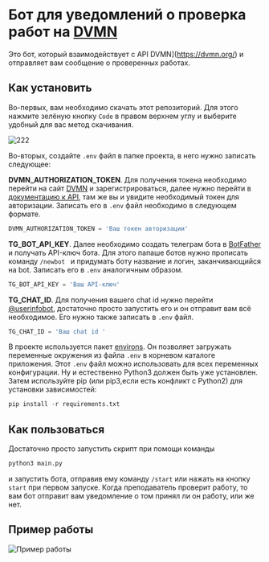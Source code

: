 # Бот для уведомлений о проверка работ на [DVMN](https://dvmn.org/)
 Это бот, который взаимодействует с API DVMN](https://dvmn.org/) и отправляет вам сообщение о проверенных работах.
 
 ## Как установить 
 Во-первых, вам необходимо скачать этот репозиторий. Для этого нажмите зелёную кнопку ```Code``` в правом верхнем углу и выберите удобный для вас метод скачивания.
 
 
![222](https://user-images.githubusercontent.com/83189636/203256004-5cc0e83e-36e8-4e0d-b6e7-86a8b81aef39.gif)

Во-вторых, создайте ```.env``` файл в папке проекта, в него нужно записать следующее:

**DVMN_AUTHORIZATION_TOKEN**. Для получения токена необходимо перейти на сайт [DVMN](https://dvmn.org/) и зарегистрироваться, далее нужно перейти в [документацию к API](https://dvmn.org/api/docs/), там же вы и увидите необходимый токен для авторизации. Записать его в ```.env``` файл необходимо в следующем формате.
```python
DVMN_AUTHORIZATION_TOKEN = 'Ваш токен авторизации'
```

**TG_BOT_API_KEY**. Далее необходимо создать телеграм бота в [BotFather](https://telegram.me/BotFather) и получать API-ключ бота. Для этого папаше ботов нужно прописать команду ```/newbot ``` и придумать боту название и логин, заканчивающийся на bot. Записать его в ```.env``` аналогичным образом.
```python
TG_BOT_API_KEY = 'Ваш API-ключ'
```

**TG_CHAT_ID**. Для получения вашего chat id нужно перейти [@userinfobot](https://telegram.me/userinfobot), достаточно просто запустить его и он отправит вам всё необходимое. Его нужно также записать в ```.env``` файл.
```python
TG_CHAT_ID = 'Ваш chat id '
```
В проекте используется пакет [environs](https://pypi.org/project/environs/). Он позволяет загружать переменные окружения из файла ```.env``` в корневом каталоге приложения.
Этот ```.env``` файл можно использовать для всех переменных конфигурации.
Ну и естественно Python3 должен быть уже установлен. Затем используйте pip (или pip3,если есть конфликт с Python2) для установки зависимостей:
```python
pip install -r requirements.txt
```

## Как пользоваться 
Достаточно просто запустить скрипт при помощи команды 
```bash 
python3 main.py
```
и запустить бота, отправив ему команду ```/start``` или нажать на кнопку ```start``` при первом запуске. Когда преподаватель проверит работу, то вам бот отправит вам уведомление о том принял ли он работу, или же нет.

## Пример работы
                                      
![Пример работы](https://user-images.githubusercontent.com/83189636/203260311-34270671-3676-4a0e-8b26-ffec401cd819.gif)
